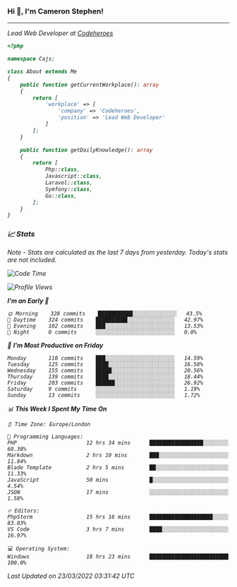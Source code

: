 ### Hi 👋, I'm Cameron Stephen!
<hr>
<p><em>Lead Web Developer at <a href="https://codeheroes.co.uk">Codeheroes</a></p>


```php
<?php

namespace Cajs;

class About extends Me
{
    public function getCurrentWorkplace(): array
    {
        return [
            'workplace' => [
                'company' => 'Codeheroes',
                'position' => 'Lead Web Developer'
            ]
        ];
    }

    public function getDailyKnowledge(): array
    {
        return [
            Php::class,
            Javascript::class,
            Laravel::class,
            Symfony::class,
            Go::class,
        ];
    }
}
```

### 📈 Stats
<p><em>Note - Stats are calculated as the last 7 days from yesterday. Today's stats are not included.</em></p>


<!--START_SECTION:waka-->
![Code Time](http://img.shields.io/badge/Code%20Time-2%2C752%20hrs%201%20min-blue)

![Profile Views](http://img.shields.io/badge/Profile%20Views-0-blue)

**I'm an Early 🐤** 

```text
🌞 Morning    328 commits    ███████████░░░░░░░░░░░░░░   43.5% 
🌆 Daytime    324 commits    ██████████░░░░░░░░░░░░░░░   42.97% 
🌃 Evening    102 commits    ███░░░░░░░░░░░░░░░░░░░░░░   13.53% 
🌙 Night      0 commits      ░░░░░░░░░░░░░░░░░░░░░░░░░   0.0%

```
📅 **I'm Most Productive on Friday** 

```text
Monday       110 commits    ███░░░░░░░░░░░░░░░░░░░░░░   14.59% 
Tuesday      125 commits    ████░░░░░░░░░░░░░░░░░░░░░   16.58% 
Wednesday    155 commits    █████░░░░░░░░░░░░░░░░░░░░   20.56% 
Thursday     139 commits    ████░░░░░░░░░░░░░░░░░░░░░   18.44% 
Friday       203 commits    ██████░░░░░░░░░░░░░░░░░░░   26.92% 
Saturday     9 commits      ░░░░░░░░░░░░░░░░░░░░░░░░░   1.19% 
Sunday       13 commits     ░░░░░░░░░░░░░░░░░░░░░░░░░   1.72%

```


📊 **This Week I Spent My Time On** 

```text
⌚︎ Time Zone: Europe/London

💬 Programming Languages: 
PHP                      12 hrs 34 mins      █████████████████░░░░░░░░   68.38% 
Markdown                 2 hrs 10 mins       ███░░░░░░░░░░░░░░░░░░░░░░   11.84% 
Blade Template           2 hrs 5 mins        ██░░░░░░░░░░░░░░░░░░░░░░░   11.33% 
JavaScript               50 mins             █░░░░░░░░░░░░░░░░░░░░░░░░   4.54% 
JSON                     17 mins             ░░░░░░░░░░░░░░░░░░░░░░░░░   1.58%

🔥 Editors: 
PhpStorm                 15 hrs 16 mins      ████████████████████░░░░░   83.03% 
VS Code                  3 hrs 7 mins        ████░░░░░░░░░░░░░░░░░░░░░   16.97%

💻 Operating System: 
Windows                  18 hrs 23 mins      █████████████████████████   100.0%

```


 Last Updated on 23/03/2022 03:31:42 UTC
<!--END_SECTION:waka-->
